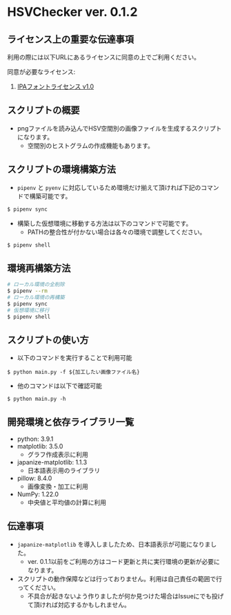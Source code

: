 # HSVChecker ver. 0.1.2

## ライセンス上の重要な伝達事項

利用の際には以下URLにあるライセンスに同意の上でご利用ください。

同意が必要なライセンス:
1. [IPAフォントライセンス v1.0](https://github.com/uehara1414/japanize-matplotlib/blob/master/japanize_matplotlib/fonts/IPA_Font_License_Agreement_v1.0.txt)

## スクリプトの概要

- pngファイルを読み込んでHSV空間別の画像ファイルを生成するスクリプトになります。
  - 空間別のヒストグラムの作成機能もあります。
  
## スクリプトの環境構築方法

- `pipenv` と `pyenv` に対応しているため環境だけ揃えて頂ければ下記のコマンドで構築可能です。

``` bash
$ pipenv sync
```

- 構築した仮想環境に移動する方法は以下のコマンドで可能です。
  - PATHの整合性が付かない場合は各々の環境で調整してください。

``` bash
$ pipenv shell
```

## 環境再構築方法

``` bash
# ローカル環境の全削除
$ pipenv --rm
# ローカル環境の再構築
$ pipenv sync
# 仮想環境に移行
$ pipenv shell
```


## スクリプトの使い方

- 以下のコマンドを実行することで利用可能

```
$ python main.py -f ${加工したい画像ファイル名}
```

- 他のコマンドは以下で確認可能

```
$ python main.py -h
```

## 開発環境と依存ライブラリ一覧

- python: 3.9.1
- matplotlib: 3.5.0
  - グラフ作成表示に利用
- japanize-matplotlib: 1.1.3
  - 日本語表示用のライブラリ
- pillow: 8.4.0
  - 画像変換・加工に利用
- NumPy: 1.22.0
  - 中央値と平均値の計算に利用

## 伝達事項

- `japanize-matplotlib` を導入しましたため、日本語表示が可能になりました。
  - ver. 0.1.1以前をご利用の方はコード更新と共に実行環境の更新が必要になります。
- スクリプトの動作保障などは行っておりません。利用は自己責任の範囲で行ってください。
  - 不具合が起きないよう作りましたが何か見つけた場合はIssueにでも投げて頂ければ対応するかもしれません。
